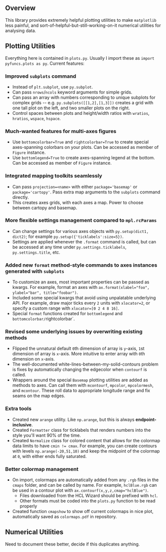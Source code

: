 ## Overview
This library provides extremely helpful plotting utilities to make `matplotlib` less painful,
and sort-of-helpful-but-still-working-on-it numerical utilities for analysing data.

## Plotting Utilities

Everything here is contained in `plots.py`. Usually I import these as `import pyfuncs.plots as py`. Current features:
### Improved `subplots` command
   * Instead of `plt.subplot`, use `py.subplot`.
   * Can pass `nrows`/`ncols` keyword arguments for simple grids.
   * Can pass an array with numbers corresponding to unique subplots for complex grids -- e.g. `py.subplots([[1,2],[1,3]])` creates a grid with one tall plot on the left,
   and two smaller plots on the right.
   * Control spaces between plots and height/width ratios with `wratios`, `hratios`, `wspace`, `hspace`.
### Much-wanted features for multi-axes figures
   * Use `bottomcolorbar=True` and `rightcolorbar=True` to create special axes-spanning colorbars on your plots. Can be accessed as member of `Figure` instance.
   * Use `bottomlegend=True` to create axes-spanning legend at the bottom. Can be accessed as member of `Figure` instance.
### Integrated mapping toolkits seamlessly
   * Can pass `projection=<name>` with either `package='basemap'` or `package='cartopy'`. Pass extra map arguments to the `subplots` command directly.
   * This creates axes grids, with each axes a map. Power to choose between cartopy and basemap.
### More flexible settings management compared to `mpl.rcParams`
   * Can change settings for various axes objects with `py.setup(dict1, dict2)`; for example `py.setup({'ticklabels':size=5})`.
   * Settings are applied whenever the `.format` command is called, but can be accessed at any time under `py.settings.ticklabels`, `py.settings.title`, etc.
### Added new `format` method-style commands to axes instances generated with `subplots`
   * To customize an axes, most important properties can be passed as kwargs. For example, format an axes with `ax.format(xlabel="foo", ylabel="bar", title="foobar")`.
   * Included some special kwargs that avoid using unpalatable underlying API. For example, draw major ticks every `2` units with `xlocator=2`, or specify a custom range with `xlocator=[0 2 4 8 16]`.
   * Special `format` functions created for `bottomlegend` and `bottomcolorbar/`rightcolorbar`.
### Revised some underlying issues by overwriting existing methods
   * Flipped the unnatural default `0`th dimension of array is `y`-axis, `1`st dimension of array is `x`-axis. More intuitive to enter array with `0`th dimension on `x`-axis.
   * The well-documented white-lines-between-my-solid-contours problem is fixes by automatically changing the edgecolor when `contourf` is called.
   * Wrappers around the special `Basemap` plotting utilities are added as methods to axes. Can call them with `mcontourf`, `mpcolor`, `mpcolormesh`, and `mcontour`.
   These roll data to appropriate longitude range and fix seams on the map edges.
### Extra tools
   * Created new `arange` utility. Like `np.arange`, but this is always **endpoint-inclusive**.
   * Created `Formatter` class for ticklabels that renders numbers into the style you'll want 90% of the time.
   * Created `Normalize` class for colored content that allows for the colormap data limits to have `cmin != cmax`. For example, you can create contours with levels `np.arange(-20,51,10)` and keep the midpoint of the colormap at `0`, with either ends fully saturated.
### Better colormap management
   * On import, colormaps are automatically added from any `.rgb` files in the `cmaps` folder, and can be called by name. For example, `hclBlue.rgb` can be used in a contour plot with `ax.contourf(x,y,z,cmap="hclBlue")`.
      * Files downloaded from the HCL Wizard should be prefixed with `hcl`.
      * Other formats must be coded into the `plots.py` function to be read properly
   * Created function `cmapshow` to show off current colormaps in nice plot, automatically saved as `colormaps.pdf` in repository.

## Numerical Utilities
Need to document these better, decide if this duplicates anything.
